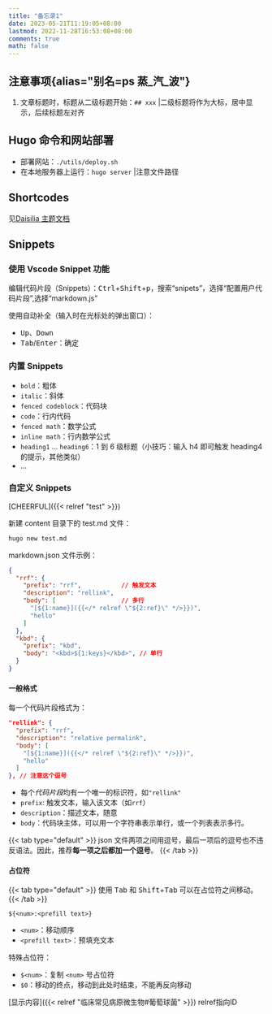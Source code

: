 ```yaml
---
title: "备忘录1"
date: 2023-05-21T11:19:05+08:00
lastmod: 2022-11-28T16:53:08+08:00
comments: true
math: false
---
```


## 注意事项{alias="别名=ps 蒸\_汽\_波"}

1. 文章标题时，标题从二级标题开始：`## xxx`
|二级标题将作为大标，居中显示，后续标题左对齐

## Hugo 命令和网站部署

- 部署网站：`./utils/deploy.sh`
- 在本地服务器上运行：`hugo server`
|注意文件路径

## Shortcodes

见[Daisilia 主题文档](https://daisilia.com/projects/daisilia-%E4%B8%BB%E9%A2%98/)

## Snippets

### 使用 Vscode Snippet 功能

编辑代码片段（Snippets）：<kbd>Ctrl</kbd>+<kbd>Shift</kbd>+<kbd>p</kbd>，搜索“snipets”，选择“配置用户代码片段”,选择“markdown.js”

使用自动补全（输入时在光标处的弹出窗口）：

- <kbd>Up</kbd>、<kbd>Down</kbd>
- <kbd>Tab</kbd>/<kbd>Enter</kbd>：确定

### 内置 Snippets

- `bold`：粗体
- `italic`：斜体
- `fenced codeblock`：代码块
- `code`：行内代码
- `fenced math`：数学公式
- `inline math`：行内数学公式
- `heading1` ... `heading6`：1 到 6 级标题（小技巧：输入 h4 即可触发 heading4 的提示，其他类似）
- ...

### 自定义 Snippets


[CHEERFUL]({{< relref "test" >}})

新建 content 目录下的 test.md 文件：

```bash
hugo new test.md
```

markdown.json 文件示例：

```json
{
  "rrf": {
    "prefix": "rrf",           // 触发文本
    "description": "rellink",
    "body": [                  // 多行
      "[${1:name}]({{</* relref \"${2:ref}\" */>}})",
      "hello"
    ]
  },
  "kbd": {
    "prefix": "kbd",
    "body": "<kbd>${1:keys}</kbd>", // 单行
  }
}
```

#### 一般格式

每一个代码片段格式为：

```json
"rellink": {
  "prefix": "rrf",
  "description": "relative permalink",
  "body": [
    "[${1:name}]({{</* relref \"${2:ref}\" */>}})",
    "hello"
  ]
}, // 注意这个逗号
```

- 每个*代码片段*均有一个唯一的标识符，如`"rellink"`
- `prefix`: 触发文本，输入该文本（如`rrf`）
- `description`：描述文本，随意
- `body`：代码块主体，可以用一个字符串表示单行，或一个列表表示多行。

{{< tab type="default" >}}
json 文件两项之间用逗号，最后一项后的逗号也不违反语法。因此，推荐**每一项之后都加一个逗号**。
{{< /tab >}}

#### 占位符

{{< tab type="default" >}}
使用 <kbd>Tab</kbd> 和 <kbd>Shift</kbd>+<kbd>Tab</kbd> 可以在占位符之间移动。
{{< /tab >}}

```
${<num>:<prefill text>}
```

- `<num>`：移动顺序
- `<prefill text>`：预填充文本

特殊占位符：

- `$<num>`：复制 `<num>` 号占位符
- `$0`：移动的终点，移动到此处时结束，不能再反向移动

[显示内容]({{< relref "临床常见病原微生物#葡萄球菌" >}})
relref指向ID
